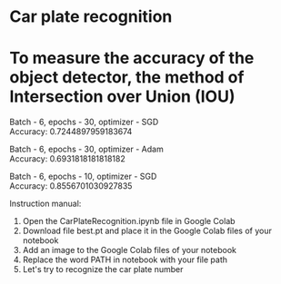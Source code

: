 # Car plate recognition

# To measure the accuracy of the object detector, the method of Intersection over Union (IOU)

Batch - 6, epochs - 30, optimizer - SGD<br />
Accuracy: 0.7244897959183674


Batch - 6, epochs - 30, optimizer - Adam<br />
Accuracy: 0.6931818181818182


Batch - 6, epochs - 10, optimizer - SGD<br />
Accuracy: 0.8556701030927835 

Instruction manual:<br />
1. Open the CarPlateRecognition.ipynb file in Google Colab<br />
2. Download file best.pt and place it in the Google Colab files of your notebook<br />
3. Add an image to the Google Colab files of your notebook<br />
4. Replace the word PATH in notebook with your file path<br />
5. Let's try to recognize the car plate number<br />
